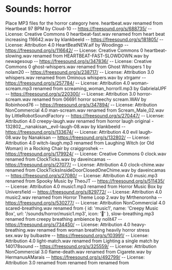 # Sounds: horror

Place MP3 files for the horror category here.
heartbeat.wav renamed from Heartbeat 97 BPM by Cloud-10 -- https://freesound.org/s/688735/ -- License: Creative Commons 0
heartbeat-fast.wav renamed from heart beat increasing 116642.wav by klankbeeld -- https://freesound.org/s/181805/ -- License: Attribution 4.0 HeartBeatNEW.aif by Woodingp -- https://freesound.org/s/116642/ -- License: Creative Commons 0
heartbeat-slowing.wav renamed from HEARTBEAT-FAST-SLOWDOWN.wav by newagesoup -- https://freesound.org/s/347836/ -- License: Creative Commons 0
ghost-whispers.wav renamed from Ghost Whispers 1 by nolam20 -- https://freesound.org/s/238717/ -- License: Attribution 3.0
whispers.wav renamed from Ominous whispers.wav by xtrgamr -- https://freesound.org/s/257784/ -- License: Attribution 4.0
woman-scream.mp3 renamed from screaming_woman_horrorII.mp3 by GabrielaUPF -- https://freesound.org/s/220300/ -- License: Attribution 3.0
horror-scream.wav renamed from 06691 horror screechy scream.WAV by Robinhood76 -- https://freesound.org/s/347894/ -- License: Attribution NonCommercial 4.0
man-scream.wav renamed from Scream_Male_02.wav by LittleRobotSoundFactory -- https://freesound.org/s/270447/ -- License: Attribution 4.0
creepy-laugh.wav renamed from horror laugh original - 132802__nanakisan__evil-laugh-08.wav by klankbeeld -- https://freesound.org/s/133674/ -- License: Attribution 4.0 evil laugh-08.wav by Nanakisan -- https://freesound.org/s/132802/ -- License: Attribution 4.0
witch-laugh.mp3 renamed from Laughing Witch (or Old Woman) in a Rocking Chair by craiggroshek -- https://freesound.org/s/179924/ -- License: Creative Commons 0
clock.wav renamed from ClockTicks.wav by daveincamas -- https://freesound.org/s/27077/ -- License: Attribution 4.0
clock-chime.wav renamed from ClockTicksInsideDoorClosedOneChime.wav by daveincamas -- https://freesound.org/s/27080/ -- License: Attribution 4.0
music.mp3 renamed from Spooky Music by TheoJT -- https://freesound.org/s/511435/ -- License: Attribution 4.0
music1.mp3 renamed from Horror Music Box by Universfield -- https://freesound.org/s/829772/ -- License: Attribution 4.0
music2.wav renamed from Horror Theme Loop 2.wav by Mrthenoronha -- https://freesound.org/s/530277/ -- License: Attribution NonCommercial 4.0
scared-breathing.wav renamed from { id: 'music1', name: 'Creepy Music Box', url: '/sounds/horror/music1.mp3', icon: '🎵' },
slow-breathing.mp3 renamed from creepy breathing ambience by nolit47 -- https://freesound.org/s/734450/ -- License: Attribution 4.0
heavy-breathing.wav renamed from woman breathing heavily horror stress sex.wav by bulbastre -- https://freesound.org/s/103991/ -- License: Attribution 4.0
light-match.wav renamed from Lighting a single match by 140178sound -- https://freesound.org/s/325559/ -- License: Attribution NonCommercial 3.0
flame-death.wav renamed from Cigarete.wav by HermanusAMarais -- https://freesound.org/s/492799/ -- License: Attribution 3.0
 renamed from 
 renamed from 
 renamed from 
